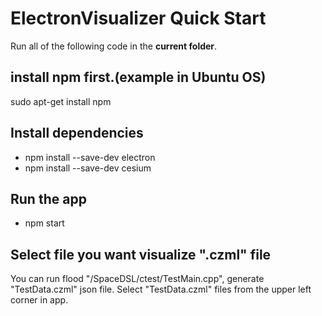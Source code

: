 # ElectronVisualizer Quick Start
Run all of the following code in the **current folder**.

## install npm first.(example in Ubuntu OS)
sudo apt-get install npm

## Install dependencies
- npm install --save-dev electron
- npm install --save-dev cesium

## Run the app
- npm start


## Select file you want visualize ".czml" file
You can run flood "/SpaceDSL/ctest/TestMain.cpp", generate "TestData.czml" json file.
Select "TestData.czml" files from the upper left corner in app.

```
